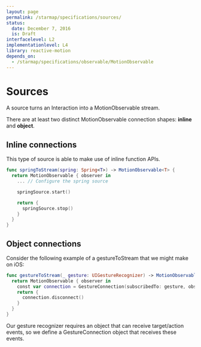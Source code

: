 ```yaml
---
layout: page
permalink: /starmap/specifications/sources/
status:
  date: December 7, 2016
  is: Draft
interfacelevel: L2
implementationlevel: L4
library: reactive-motion
depends_on:
  - /starmap/specifications/observable/MotionObservable
---
```


# Sources

A source turns an Interaction into a MotionObservable stream.

There are at least two distinct MotionObservable connection shapes: **inline** and **object**.

## Inline connections

This type of source is able to make use of inline function APIs.

```swift
func springToStream(spring: Spring<T>) -> MotionObservable<T> {
  return MotionObservable { observer in
    ... // Configure the spring source

    springSource.start()

    return {
      springSource.stop()
    }
  }
}
```

## Object connections

Consider the following example of a gestureToStream that we might make on iOS:

```swift
func gestureToStream(_ gesture: UIGestureRecognizer) -> MotionObservable<UIGestureRecognizer> {
  return MotionObservable { observer in
    const var connection = GestureConnection(subscribedTo: gesture, observer: observer)
    return {
      connection.disconnect()
    }
  }
}
```

Our gesture recognizer requires an object that can receive target/action events, so we define a
GestureConnection object that receives these events.
